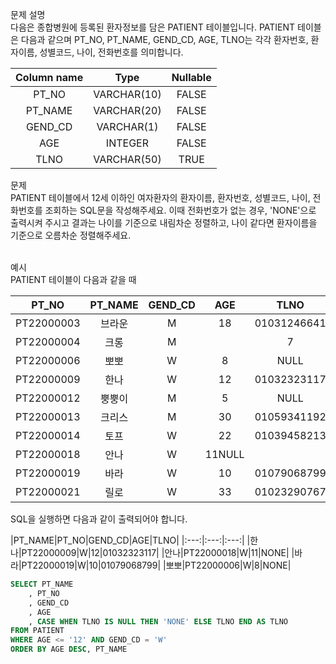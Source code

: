 문제 설명
<br>다음은 종합병원에 등록된 환자정보를 담은 PATIENT 테이블입니다. PATIENT 테이블은 다음과 같으며 PT_NO, PT_NAME, GEND_CD, AGE, TLNO는 각각 환자번호, 환자이름, 성별코드, 나이, 전화번호를 의미합니다.

|Column name|Type|Nullable|
|:---:|:---:|:---:|
|PT_NO|VARCHAR(10)|FALSE|
|PT_NAME|VARCHAR(20)|FALSE|
|GEND_CD|VARCHAR(1)|FALSE|
|AGE|INTEGER|FALSE|
|TLNO|VARCHAR(50)|TRUE|
문제
<br>PATIENT 테이블에서 12세 이하인 여자환자의 환자이름, 환자번호, 성별코드, 나이, 전화번호를 조회하는 SQL문을 작성해주세요. 이때 전화번호가 없는 경우, 'NONE'으로 출력시켜 주시고 결과는 나이를 기준으로 내림차순 정렬하고, 나이 같다면 환자이름을 기준으로 오름차순 정렬해주세요.

<br>예시
<br>PATIENT 테이블이 다음과 같을 때

|PT_NO|PT_NAME|GEND_CD|AGE|TLNO|
|:---:|:---:|:---:|:---:|:---:|
|PT22000003|브라운|M|18|01031246641|
|PT22000004|크롱|M||7|NULL|
|PT22000006|뽀뽀|W|8|NULL|
|PT22000009|한나|W|12|01032323117|
|PT22000012|뿡뿡이|M|5|NULL|
|PT22000013|크리스|M|30|01059341192|
|PT22000014|토프|	W|22|01039458213|
|PT22000018|안나|	W|11NULL|
|PT22000019|바라|	W|10|01079068799|
|PT22000021|릴로|	W|33|01023290767|
SQL을 실행하면 다음과 같이 출력되어야 합니다.

|PT_NAME|PT_NO|GEND_CD|AGE|TLNO|
|:---:|:---:|:---:|
|한나|PT22000009|W|12|01032323117|
|안나|PT22000018|W|11|NONE|
|바라|PT22000019|W|10|01079068799|
|뽀뽀|PT22000006|W|8|NONE|

```SQL
SELECT PT_NAME
    , PT_NO
    , GEND_CD
    , AGE
    , CASE WHEN TLNO IS NULL THEN 'NONE' ELSE TLNO END AS TLNO
FROM PATIENT
WHERE AGE <= '12' AND GEND_CD = 'W'
ORDER BY AGE DESC, PT_NAME

```
